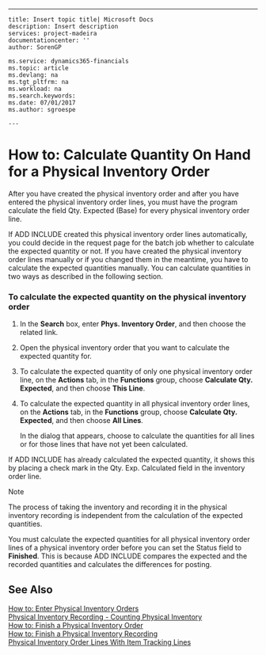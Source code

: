 ---
    title: Insert topic title| Microsoft Docs
    description: Insert description
    services: project-madeira
    documentationcenter: ''
    author: SorenGP

    ms.service: dynamics365-financials
    ms.topic: article
    ms.devlang: na
    ms.tgt_pltfrm: na
    ms.workload: na
    ms.search.keywords:
    ms.date: 07/01/2017
    ms.author: sgroespe

    ---
# How to: Calculate Quantity On Hand for a Physical Inventory Order
After you have created the physical inventory order and after you have entered the physical inventory order lines, you must have the program calculate the field Qty. Expected \(Base\) for every physical inventory order line.  
  
 If ADD INCLUDE<!--[!INCLUDE[navnow](../../ApplicationDesign/includes/navnow_md.md)]--> created this physical inventory order lines automatically, you could decide in the request page for the batch job whether to calculate the expected quantity or not. If you have created the physical inventory order lines manually or if you changed them in the meantime, you have to calculate the expected quantities manually. You can calculate quantities in two ways as described in the following section.  
  
### To calculate the expected quantity on the physical inventory order  
  
1.  In the **Search** box, enter **Phys. Inventory Order**, and then choose the related link.  
  
2.  Open the physical inventory order that you want to calculate the expected quantity for.  
  
3.  To calculate the expected quantity of only one physical inventory order line, on the **Actions** tab, in the **Functions** group, choose **Calculate Qty. Expected**, and then choose **This Line**.  
  
4.  To calculate the expected quantity in all physical inventory order lines, on the **Actions** tab, in the **Functions** group, choose **Calculate Qty. Expected**, and then choose **All Lines**.  
  
     In the dialog that appears, choose to calculate the quantities for all lines or for those lines that have not yet been calculated.  
  
 If ADD INCLUDE<!--[!INCLUDE[navnow](../../ApplicationDesign/includes/navnow_md.md)]--> has already calculated the expected quantity, it shows this by placing a check mark in the Qty. Exp. Calculated field in the inventory order line.  
  
> [!NOTE]  
>  The process of taking the inventory and recording it in the physical inventory recording is independent from the calculation of the expected quantities.  
  
 You must calculate the expected quantities for all physical inventory order lines of a physical inventory order before you can set the Status field to **Finished**. This is because ADD INCLUDE<!--[!INCLUDE[navnow](../../ApplicationDesign/includes/navnow_md.md)]--> compares the expected and the recorded quantities and calculates the differences for posting.  
  
## See Also  
 [How to: Enter Physical Inventory Orders](../../LocalFunctionalityForMicrosoftDynamicsNav2016/Germany/how-to-enter-physical-inventory-orders.md)   
 [Physical Inventory Recording - Counting Physical Inventory](../../LocalFunctionalityForMicrosoftDynamicsNav2016/Germany/physical-inventory-recording-counting-physical-inventory.md)   
 [How to: Finish a Physical Inventory Order](../../LocalFunctionalityForMicrosoftDynamicsNav2016/Germany/how-to-finish-a-physical-inventory-order.md)   
 [How to: Finish a Physical Inventory Recording](../../LocalFunctionalityForMicrosoftDynamicsNav2016/Germany/how-to-finish-a-physical-inventory-recording.md)   
 [Physical Inventory Order Lines With Item Tracking Lines](../../LocalFunctionalityForMicrosoftDynamicsNav2016/Germany/physical-inventory-order-lines-with-item-tracking-lines.md)